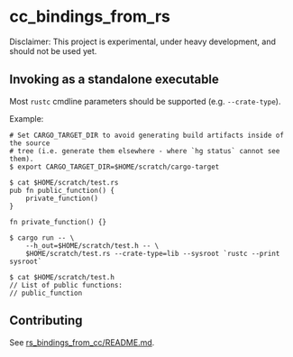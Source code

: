 # cc_bindings_from_rs

Disclaimer: This project is experimental, under heavy development, and should
not be used yet.


## Invoking as a standalone executable

Most `rustc` cmdline parameters should be supported (e.g. `--crate-type`).

Example:

```
# Set CARGO_TARGET_DIR to avoid generating build artifacts inside of the source
# tree (i.e. generate them elsewhere - where `hg status` cannot see them).
$ export CARGO_TARGET_DIR=$HOME/scratch/cargo-target

$ cat $HOME/scratch/test.rs
pub fn public_function() {
    private_function()
}

fn private_function() {}

$ cargo run -- \
    --h_out=$HOME/scratch/test.h -- \
    $HOME/scratch/test.rs --crate-type=lib --sysroot `rustc --print sysroot`

$ cat $HOME/scratch/test.h
// List of public functions:
// public_function
```


## Contributing

See
[rs_bindings_from_cc/README.md](../rs_bindings_from_cc/README.md#contributing).
